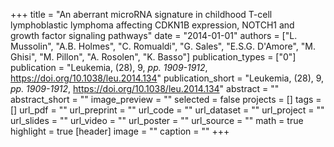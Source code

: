 +++
title = "An aberrant microRNA signature in childhood T-cell lymphoblastic lymphoma affecting CDKN1B expression, NOTCH1 and growth factor signaling pathways"
date = "2014-01-01"
authors = ["L. Mussolin", "A.B. Holmes", "C. Romualdi", "G. Sales", "E.S.G. D'Amore", "M. Ghisi", "M. Pillon", "A. Rosolen", "K. Basso"]
publication_types = ["0"]
publication = "Leukemia, (28), 9, _pp. 1909-1912_, https://doi.org/10.1038/leu.2014.134"
publication_short = "Leukemia, (28), 9, _pp. 1909-1912_, https://doi.org/10.1038/leu.2014.134"
abstract = ""
abstract_short = ""
image_preview = ""
selected = false
projects = []
tags = []
url_pdf = ""
url_preprint = ""
url_code = ""
url_dataset = ""
url_project = ""
url_slides = ""
url_video = ""
url_poster = ""
url_source = ""
math = true
highlight = true
[header]
image = ""
caption = ""
+++
